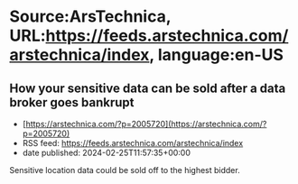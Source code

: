 # Source:ArsTechnica, URL:https://feeds.arstechnica.com/arstechnica/index, language:en-US

## How your sensitive data can be sold after a data broker goes bankrupt
 - [https://arstechnica.com/?p=2005720](https://arstechnica.com/?p=2005720)
 - RSS feed: https://feeds.arstechnica.com/arstechnica/index
 - date published: 2024-02-25T11:57:35+00:00

Sensitive location data could be sold off to the highest bidder.

